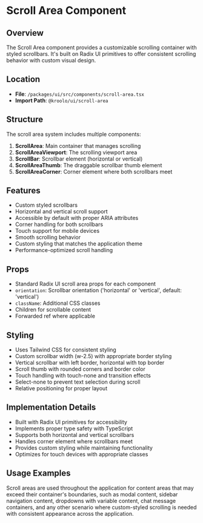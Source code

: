 # Scroll Area Component

## Overview
The Scroll Area component provides a customizable scrolling container with styled scrollbars. It's built on Radix UI primitives to offer consistent scrolling behavior with custom visual design.

## Location
- **File**: `/packages/ui/src/components/scroll-area.tsx`
- **Import Path**: `@kroolo/ui/scroll-area`

## Structure
The scroll area system includes multiple components:

1. **ScrollArea**: Main container that manages scrolling
2. **ScrollAreaViewport**: The scrolling viewport area
3. **ScrollBar**: Scrollbar element (horizontal or vertical)
4. **ScrollAreaThumb**: The draggable scrollbar thumb element
5. **ScrollAreaCorner**: Corner element where both scrollbars meet

## Features
- Custom styled scrollbars
- Horizontal and vertical scroll support
- Accessible by default with proper ARIA attributes
- Corner handling for both scrollbars
- Touch support for mobile devices
- Smooth scrolling behavior
- Custom styling that matches the application theme
- Performance-optimized scroll handling

## Props
- Standard Radix UI scroll area props for each component
- `orientation`: Scrollbar orientation ('horizontal' or 'vertical', default: 'vertical')
- `className`: Additional CSS classes
- Children for scrollable content
- Forwarded ref where applicable

## Styling
- Uses Tailwind CSS for consistent styling
- Custom scrollbar width (w-2.5) with appropriate border styling
- Vertical scrollbar with left border, horizontal with top border
- Scroll thumb with rounded corners and border color
- Touch handling with touch-none and transition effects
- Select-none to prevent text selection during scroll
- Relative positioning for proper layout

## Implementation Details
- Built with Radix UI primitives for accessibility
- Implements proper type safety with TypeScript
- Supports both horizontal and vertical scrollbars
- Handles corner element where scrollbars meet
- Provides custom styling while maintaining functionality
- Optimizes for touch devices with appropriate classes

## Usage Examples
Scroll areas are used throughout the application for content areas that may exceed their container's boundaries, such as modal content, sidebar navigation content, dropdowns with variable content, chat message containers, and any other scenario where custom-styled scrolling is needed with consistent appearance across the application.